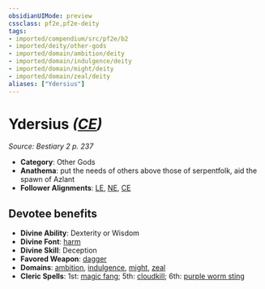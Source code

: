 ```yaml
---
obsidianUIMode: preview
cssclass: pf2e,pf2e-deity
tags:
- imported/compendium/src/pf2e/b2
- imported/deity/other-gods
- imported/domain/ambition/deity
- imported/domain/indulgence/deity
- imported/domain/might/deity
- imported/domain/zeal/deity
aliases: ["Ydersius"]
---
```

# Ydersius *([CE](chaotic-evil-b1.md))*  
*Source: Bestiary 2 p. 237*  

- **Category**: Other Gods
- **Anathema**: put the needs of others above those of serpentfolk, aid the spawn of Azlant
- **Follower Alignments**: [LE](lawful-evil-b1.md), [NE](neutral-evil-b1.md), [CE](chaotic-evil-b1.md)

## Devotee benefits

- **Divine Ability**: Dexterity or Wisdom
- **Divine Font**: [harm](../../spells/harm.md)
- **Divine Skill**: Deception
- **Favored Weapon**: [dagger](../../equipment/items/dagger.md)
- **Domains**: [ambition](../domains.md#Ambition), [indulgence](../domains.md#Indulgence), [might](../domains.md#Might), [zeal](../domains.md#Zeal)
- **Cleric Spells**: 1st: [magic fang](../../spells/magic-fang.md); 5th: [cloudkill](../../spells/cloudkill.md); 6th: [purple worm sting](../../spells/purple-worm-sting.md)